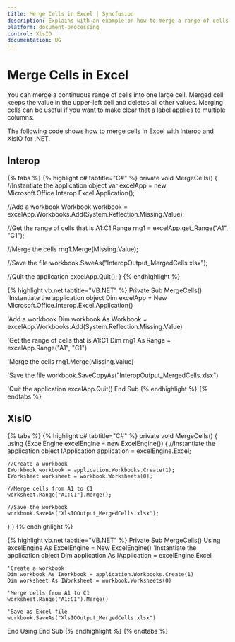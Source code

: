 ```yaml
---
title: Merge Cells in Excel | Syncfusion
description: Explains with an example on how to merge a range of cells in Excel into a single cell programattically, using Interop and XlsIO.
platform: document-processing
control: XlsIO
documentation: UG
---
```


# Merge Cells in Excel

You can merge a continuous range of cells into one large cell. Merged cell keeps the value in the upper-left cell and deletes all other values. Merging cells can be useful if you want to make clear that a label applies to multiple columns.

The following code shows how to merge cells in Excel with Interop and XlsIO for .NET.

## Interop

{% tabs %}
{% highlight c# tabtitle="C#" %}
private void MergeCells()
{
  //Instantiate the application object
  var excelApp = new Microsoft.Office.Interop.Excel.Application();

  //Add a workbook
  Workbook workbook = excelApp.Workbooks.Add(System.Reflection.Missing.Value);

  //Get the range of cells that is A1:C1
  Range rng1 = excelApp.get_Range("A1", "C1");

  //Merge the cells
  rng1.Merge(Missing.Value);

  //Save the file
  workbook.SaveAs("InteropOutput_MergedCells.xlsx");

  //Quit the application
  excelApp.Quit();
}
{% endhighlight %}

{% highlight vb.net tabtitle="VB.NET" %}
Private Sub MergeCells()
  'Instantiate the application object
  Dim excelApp = New Microsoft.Office.Interop.Excel.Application()

  'Add a workbook
  Dim workbook As Workbook = excelApp.Workbooks.Add(System.Reflection.Missing.Value)

  'Get the range of cells that is A1:C1
  Dim rng1 As Range = excelApp.Range("A1", "C1")

  'Merge the cells
  rng1.Merge(Missing.Value)

  'Save the file
  workbook.SaveCopyAs("InteropOutput_MergedCells.xlsx")

  'Quit the application
  excelApp.Quit()
End Sub
{% endhighlight %}
{% endtabs %}

## XlsIO

{% tabs %}
{% highlight c# tabtitle="C#" %}
private void MergeCells()
{
  using (ExcelEngine excelEngine = new ExcelEngine())
  {
    //Instantiate the application object
    IApplication application = excelEngine.Excel;

    //Create a workbook
    IWorkbook workbook = application.Workbooks.Create(1);
    IWorksheet worksheet = workbook.Worksheets[0];

    //Merge cells from A1 to C1
    worksheet.Range["A1:C1"].Merge();

    //Save the workbook
    workbook.SaveAs("XlsIOOutput_MergedCells.xlsx");
  }
}
{% endhighlight %}

{% highlight vb.net tabtitle="VB.NET" %}
Private Sub MergeCells()
  Using excelEngine As ExcelEngine = New ExcelEngine()
    'Instantiate the application object
    Dim application As IApplication = excelEngine.Excel

    'Create a workbook
    Dim workbook As IWorkbook = application.Workbooks.Create(1)
    Dim worksheet As IWorksheet = workbook.Worksheets(0)

    'Merge cells from A1 to C1
    worksheet.Range("A1:C1").Merge()

    'Save as Excel file
    workbook.SaveAs("XlsIOOutput_MergedCells.xlsx")
  End Using
End Sub
{% endhighlight %}
{% endtabs %}
